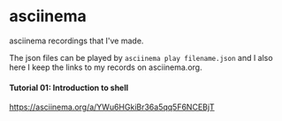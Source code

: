# asciinema
asciinema recordings that I've made.

The json files can be played by `asciinema play filename.json` and I also here I keep the links to my records on asciinema.org.

#### Tutorial 01: Introduction to shell
https://asciinema.org/a/YWu6HGkiBr36a5qq5F6NCEBjT
